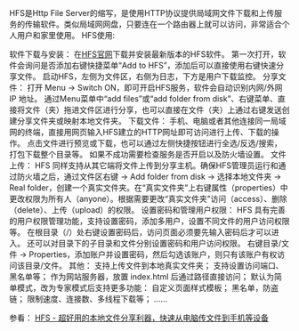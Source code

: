 HFS是Http File Server的缩写，是使用HTTP协议提供局域网文件下载和上传服务的传输软件。类似局域网网盘，只要连在一个路由器上就可以访问，非常适合个人用户和家里使用。
HFS使用:

软件下载与安装：
在[HFS官网](http://rejetto.com/)下载并安装最新版本的HFS软件。
第一次打开，软件会询问是否添加右键快捷菜单“Add to HFS”，添加后可以直接使用右键快速分享文件。
启动HFS，左侧为文件区，右侧为日志，下方是用户下载监控。
分享文件：
打开 Menu -> Switch ON，即可开启HFS服务，软件会自动识别内网/外网 IP 地址。
通过Menu菜单中“add files”或“add folder from disk”、右键菜单、直接将文件（夹）拖进文件区进行分享，也可以直接在文件（夹）上通过右键发送创建分享文件夹或映射本地文件夹。
下载文件：
手机、电脑或者其他连接同一局域网的终端，直接用网页输入HFS建立的HTTP网址即可访问进行上传、下载的操作。
点击文件进行预览或下载，也可以通过左侧快捷按钮进行全选/反选/搜索，打包下载整个目录等。
如果不成功需要检查服务是否开启以及防火墙设置。
文件上传：
HFS 同样支持从其它端将文件上传到分享主机。确保HFS管理员运行和通过防火墙之后，通过文件区右键 -> Add folder from disk -> 选择本地文件夹 -> Real folder，创建一个真实文件夹。在“真实文件夹”上右键属性（properties）中更改权限为所有人（anyone）。根据需要更改“真实文件夹”访问（access）、删除（delete）、上传（upload）的权限。
设置密码和管理用户权限：
HFS 具有完善的用户权限管理功能，支持设置密码，添加多用户，设置不同文件的用户访问权限等。
在根目录（/）处右键设置密码后，访问页面必须要先输入密码后才可以进入。
还可以对目录下的子目录和文件分别设置密码和用户访问权限。
右键目录/文件 -> Properties，添加账户并设置密码，然后勾选该账户，则只有该账户有权访问该目录/文件。
其他：
支持上传文件到本地真实文件夹；
支持设置访问端口、黑名单等；
作为网站服务器，放置 index.html 后通过路径直接访问；
默认为简单模式，改为专家模式后支持更多功能：
自定义页面样式模板；
黑名单，防盗链；
限制速度、连接数、多线程下载等；
……

参看：
[HFS - 超好用的本地文件分享利器，快速从电脑传文件到手机等设备](https://zhuanlan.zhihu.com/p/50220212)